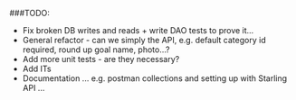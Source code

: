 ###TODO:

* Fix broken DB writes and reads + write DAO tests to prove it...
* General refactor - can we simply the API, e.g. default category id required, round up goal name, photo...?
* Add more unit tests - are they necessary?
* Add ITs
* Documentation ... e.g. postman collections and setting up with Starling API ...